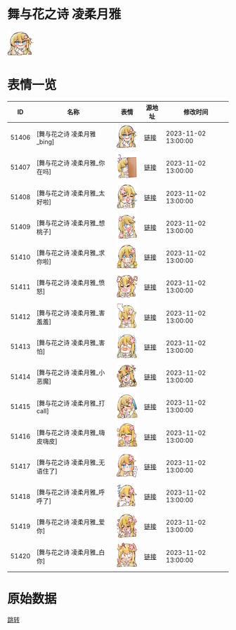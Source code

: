 # 舞与花之诗 凌柔月雅

<img src="./cover.png" height="60" alt="cover" />

# 表情一览

|ID|名称|表情|源地址|修改时间|
|----|----|----|----|----|
|51406|[舞与花之诗 凌柔月雅_bing]|<img src="./pic/051406_%5B舞与花之诗 凌柔月雅_bing%5D.png" height="60" alt="bing"/>|[链接](https://i0.hdslb.com/bfs/garb/0bafd596f2378fc62ce72178ee8d75fbca9a0312.png)|2023-11-02 13:00:00|
|51407|[舞与花之诗 凌柔月雅_你在吗]|<img src="./pic/051407_%5B舞与花之诗 凌柔月雅_你在吗%5D.png" height="60" alt="你在吗"/>|[链接](https://i0.hdslb.com/bfs/garb/bc25129d3c0908391fb334989a2a7bf3f7703fba.png)|2023-11-02 13:00:00|
|51408|[舞与花之诗 凌柔月雅_太好啦]|<img src="./pic/051408_%5B舞与花之诗 凌柔月雅_太好啦%5D.png" height="60" alt="太好啦"/>|[链接](https://i0.hdslb.com/bfs/garb/f8fc2c96fe1ba4515f9be2c11a1b166e1e1c0059.png)|2023-11-02 13:00:00|
|51409|[舞与花之诗 凌柔月雅_想桃子]|<img src="./pic/051409_%5B舞与花之诗 凌柔月雅_想桃子%5D.png" height="60" alt="想桃子"/>|[链接](https://i0.hdslb.com/bfs/garb/87523af45ad1aa190fc6d953647640c031627f2e.png)|2023-11-02 13:00:00|
|51410|[舞与花之诗 凌柔月雅_求你啦]|<img src="./pic/051410_%5B舞与花之诗 凌柔月雅_求你啦%5D.png" height="60" alt="求你啦"/>|[链接](https://i0.hdslb.com/bfs/garb/159b4af476d8174f7569f70811c7aa695a943a23.png)|2023-11-02 13:00:00|
|51411|[舞与花之诗 凌柔月雅_愤怒]|<img src="./pic/051411_%5B舞与花之诗 凌柔月雅_愤怒%5D.png" height="60" alt="愤怒"/>|[链接](https://i0.hdslb.com/bfs/garb/793df53cf3b08ac3702618166bb6c3a4e7f45035.png)|2023-11-02 13:00:00|
|51412|[舞与花之诗 凌柔月雅_害羞羞]|<img src="./pic/051412_%5B舞与花之诗 凌柔月雅_害羞羞%5D.png" height="60" alt="害羞羞"/>|[链接](https://i0.hdslb.com/bfs/garb/eb3ebaca2d29d4f4af6d2806e5293348ab828cd3.png)|2023-11-02 13:00:00|
|51413|[舞与花之诗 凌柔月雅_害怕]|<img src="./pic/051413_%5B舞与花之诗 凌柔月雅_害怕%5D.png" height="60" alt="害怕"/>|[链接](https://i0.hdslb.com/bfs/garb/c0bfbf74bf8f98a640be6252c90a9e1680937210.png)|2023-11-02 13:00:00|
|51414|[舞与花之诗 凌柔月雅_小恶魔]|<img src="./pic/051414_%5B舞与花之诗 凌柔月雅_小恶魔%5D.png" height="60" alt="小恶魔"/>|[链接](https://i0.hdslb.com/bfs/garb/7d0f58a6a8a068915d9f8e474447161fad322f08.png)|2023-11-02 13:00:00|
|51415|[舞与花之诗 凌柔月雅_打call]|<img src="./pic/051415_%5B舞与花之诗 凌柔月雅_打call%5D.png" height="60" alt="打call"/>|[链接](https://i0.hdslb.com/bfs/garb/25c1b8464b14806a5a7411eba52e16c172a211aa.png)|2023-11-02 13:00:00|
|51416|[舞与花之诗 凌柔月雅_嗨皮嗨皮]|<img src="./pic/051416_%5B舞与花之诗 凌柔月雅_嗨皮嗨皮%5D.png" height="60" alt="嗨皮嗨皮"/>|[链接](https://i0.hdslb.com/bfs/garb/6875b98ffa0f0f316fb2934c7056d0ddd4a3726d.png)|2023-11-02 13:00:00|
|51417|[舞与花之诗 凌柔月雅_无语住了]|<img src="./pic/051417_%5B舞与花之诗 凌柔月雅_无语住了%5D.png" height="60" alt="无语住了"/>|[链接](https://i0.hdslb.com/bfs/garb/6d79ad306853e6fe178d407a581472d55435cb0a.png)|2023-11-02 13:00:00|
|51418|[舞与花之诗 凌柔月雅_呼呼了]|<img src="./pic/051418_%5B舞与花之诗 凌柔月雅_呼呼了%5D.png" height="60" alt="呼呼了"/>|[链接](https://i0.hdslb.com/bfs/garb/c25e4bcb4ede58038031c5b23304cbb4ee896c45.png)|2023-11-02 13:00:00|
|51419|[舞与花之诗 凌柔月雅_爱你]|<img src="./pic/051419_%5B舞与花之诗 凌柔月雅_爱你%5D.png" height="60" alt="爱你"/>|[链接](https://i0.hdslb.com/bfs/garb/05d1864e4d47e81a9a2187691c91ba86a7193466.png)|2023-11-02 13:00:00|
|51420|[舞与花之诗 凌柔月雅_白你]|<img src="./pic/051420_%5B舞与花之诗 凌柔月雅_白你%5D.png" height="60" alt="白你"/>|[链接](https://i0.hdslb.com/bfs/garb/20e196859c4ea5b91c14f5a0df7427bf79686ef4.png)|2023-11-02 13:00:00|

# 原始数据

[跳转](./raw.json)

